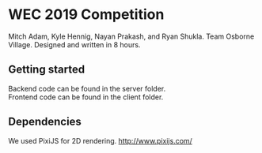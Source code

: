 # WEC 2019 Competition

Mitch Adam, Kyle Hennig, Nayan Prakash, and Ryan Shukla.
Team Osborne Village. Designed and written in 8 hours.

## Getting started
Backend code can be found in the server folder.<br>
Frontend code can be found in the client folder.

## Dependencies
We used PixiJS for 2D rendering.
http://www.pixijs.com/
